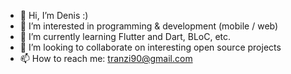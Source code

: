- 👋 Hi, I’m Denis :)
- 👀 I’m interested in programming & development (mobile / web)
- 🌱 I’m currently learning Flutter and Dart, BLoC, etc.
- 💞️ I’m looking to collaborate on interesting open source projects
- 📫 How to reach me: tranzi90@gmail.com

<!---
tranzi90/tranzi90 is a ✨ special ✨ repository because its `README.md` (this file) appears on your GitHub profile.
You can click the Preview link to take a look at your changes.
--->
